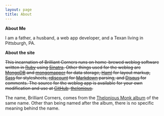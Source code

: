 ```yaml
---
layout: page
title: About
---
```

**About Me**

I am a father, a husband, a web app developer, and a Texan living in Pittsburgh, PA.

**About the site**

<del>This incarnation of Brilliant Corners runs on home-brewed weblog software written in [Ruby](http://ruby-lang.org/ "The Ruby Language home page") using [Sinatra](http://www.sinatrarb.com/ "The Sinatra home page"). Other things used for the weblog are [MongoDB](http://mongodb.org/ "The MongoDB home page") and [mongomapper](http://github.com/jnunemaker/mongomapper/ "The mongo_mapper GitHub repository") for data storage, [Haml](http://haml-lang.com/ "The Haml home page") for layout markup, [Sass](http://sass-lang.com/ "The Sass home page") for stylesheets, [rdiscount](http://github.com/rtomayko/rdiscount "The rdiscount GitHub repository") for [Markdown](http://daringfireball.net/projects/markdown/ "The Markdown home page") parsing, and [Disqus](http://disqus.com/ "The Disqus comments home page") for comments. The source for the weblog app is available for your own modification and use at [GitHub](http://github.com/ "Super awesome git repository hosting"): [thelonious](http://github.com/billturner/thelonious "The source code repository for this weblog app").</del>

The name, Brilliant Corners, comes from the [Thelonious Monk album](http://www.amazon.com/gp/product/B0012S59ZU?ie=UTF8&tag=billturner&linkCode=as2&camp=1789&creative=390957&creativeASIN=B0012S59ZU "Buy this wonderful album, via Amazon.com") of the same name. Other than being named after the album, there is no specific meaning behind the name.
